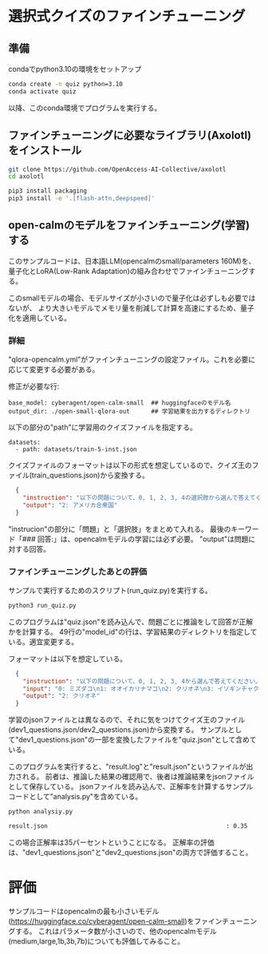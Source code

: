 # 選択式クイズのファインチューニング

## 準備
condaでpython3.10の環境をセットアップ

```bash
conda create -n quiz python=3.10  
conda activate quiz
```

以降、このconda環境でプログラムを実行する。

## ファインチューニングに必要なライブラリ(Axolotl)をインストール
```bash
git clone https://github.com/OpenAccess-AI-Collective/axolotl
cd axolotl

pip3 install packaging
pip3 install -e '.[flash-attn,deepspeed]'
```

## open-calmのモデルをファインチューニング(学習)する
このサンプルコードは、日本語LLM(opencalmのsmall/parameters 160M)を、量子化とLoRA(Low-Rank Adaptation)の組み合わせでファインチューニングする。

このsmallモデルの場合、モデルサイズが小さいので量子化は必ずしも必要ではないが、
より大きいモデルでメモリ量を削減して計算を高速にするため、量子化を適用している。

### 詳細
"qlora-opencalm.yml"がファインチューニングの設定ファイル。これを必要に応じて変更する必要がある。

修正が必要な行:
```
base_model: cyberagent/open-calm-small  ## huggingfaceのモデル名
output_dir: ./open-small-qlora-out      ## 学習結果を出力するディレクトリ
```

以下の部分の"path"に学習用のクイズファイルを指定する。
```
datasets:
  - path: datasets/train-5-inst.json
```

クイズファイルのフォーマットは以下の形式を想定しているので、クイズ王のファイル(train_questions.json)から変換する。
```json
  {
    "instruction": "以下の問題について、0, 1, 2, 3, 4の選択肢から選んで答えてください。\n\n問題: 格闘家ボブ・サップの出身国はどこでしょう? \n選択肢\n\n0: オレゴン州\n1: イギリス\n2: アメリカ合衆国\n3: コロラド州\n4: ミシガン州\n\n\n### 回答:\n",
    "output": "2: アメリカ合衆国"
  }
```

"instrucion"の部分に「問題」と「選択肢」をまとめて入れる。
最後のキーワード「### 回答:」は、opencalmモデルの学習には必ず必要。
"output"は問題に対する回答。

### ファインチューニングしたあとの評価
サンプルで実行するためのスクリプト(run_quiz.py)を実行する。

```bash
python3 run_quiz.py
```

このプログラムは"quiz.json"を読み込んで、問題ごとに推論をして回答が正解かを計算する。
49行の"model_id"の行は、学習結果のディレクトリを指定している。適宜変更する。

フォーマットは以下を想定している。
```json
  {
    "instruction": "以下の問題について、0, 1, 2, 3, 4から選んで答えてください。\n問題: 和名をハダカカメガイといい、実は巻き貝の一種とされている、その姿から「流氷の天使」と呼ばれる動物は何でしょう?\n",
    "input": "0: ミズダコ\n1: オオイカリナマコ\n2: クリオネ\n3: イソギンチャクモエビ\n4: アカシマシラヒゲエビ\n\n\n",
    "output": "2: クリオネ"
  }
```

学習のjsonファイルとは異なるので、それに気をつけてクイズ王のファイル(dev1_questions.json/dev2_questions.json)から変換する。
サンプルとして"dev1_questions.json"の一部を変換したファイルを"quiz.json"として含めている。

このプログラムを実行すると、"result.log"と"result.json"というファイルが出力される。
前者は、推論した結果の確認用で、後者は推論結果をjsonファイルとして保存している。
jsonファイルを読み込んで、正解率を計算するサンプルコードとして"analysis.py"を含めている。

```bash
python analysiy.py

result.json                                                  : 0.35
```

この場合正解率は35パーセントということになる。
正解率の評価は、"dev1_questions.json"と"dev2_questions.json"の両方で評価すること。

# 評価
サンプルコードはopencalmの最も小さいモデル(https://huggingface.co/cyberagent/open-calm-small)をファインチューニングする。
これはパラメータ数が小さいので、他のopencalmモデル(medium,large,1b,3b,7b)についても評価してみること。
